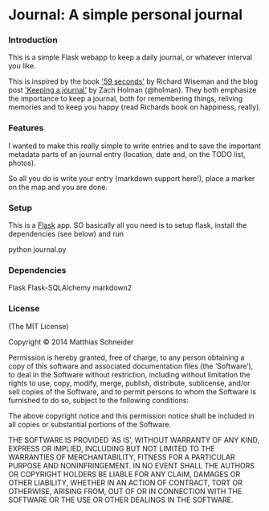 # Journal: A simple personal journal  #

### Introduction
This is a simple Flask webapp to keep a daily journal, or whatever interval you like. 

This is inspired by the book ['59 seconds'](http://richardwiseman.wordpress.com/books/59-seconds-think-a-little-change-a-lot/) by Richard Wiseman and the blog 
post ['Keeping a journal'](http://zachholman.com/posts/keeping-a-journal/) by Zach Holman (@holman). 
They both emphasize the importance to keep a journal, both for remembering things, reliving memories 
and to keep you happy (read Richards book on happiness, really).


### Features
I wanted to make this really simple to write entries and to save the important metadata parts of an
journal entry (location, date and, on the TODO list, photos). 

So all you do is write your entry (markdown support here!), place a marker on the map and you are done.


### Setup
This is a [Flask](http://flask.pocoo.org/) app. SO basically all you need is to setup flask, install the dependencies (see below) and run 

 python journal.py
 
 
### Dependencies
Flask
Flask-SQLAlchemy
markdown2


### License
(The MIT License)

Copyright © 2014 Matthias Schneider

Permission is hereby granted, free of charge, to any person obtaining a copy of this software and associated documentation files (the ‘Software’), to deal in the Software without restriction, including without limitation the rights to use, copy, modify, merge, publish, distribute, sublicense, and/or sell copies of the Software, and to permit persons to whom the Software is furnished to do so, subject to the following conditions:

The above copyright notice and this permission notice shall be included in all copies or substantial portions of the Software.

THE SOFTWARE IS PROVIDED ‘AS IS’, WITHOUT WARRANTY OF ANY KIND, EXPRESS OR IMPLIED, INCLUDING BUT NOT LIMITED TO THE WARRANTIES OF MERCHANTABILITY, FITNESS FOR A PARTICULAR PURPOSE AND NONINFRINGEMENT. IN NO EVENT SHALL THE AUTHORS OR COPYRIGHT HOLDERS BE LIABLE FOR ANY CLAIM, DAMAGES OR OTHER LIABILITY, WHETHER IN AN ACTION OF CONTRACT, TORT OR OTHERWISE, ARISING FROM, OUT OF OR IN CONNECTION WITH THE SOFTWARE OR THE USE OR OTHER DEALINGS IN THE SOFTWARE.



  
  